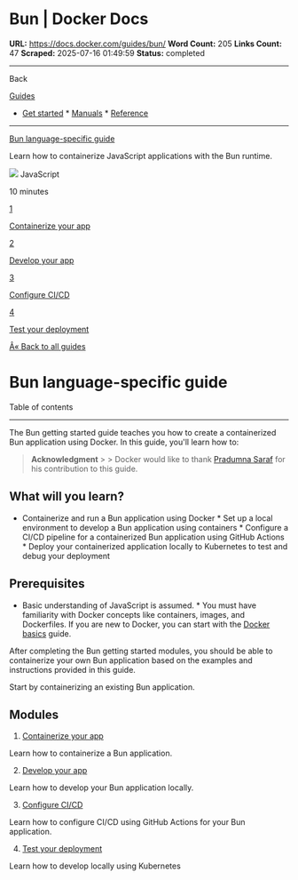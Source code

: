 # Bun | Docker Docs

**URL:** https://docs.docker.com/guides/bun/
**Word Count:** 205
**Links Count:** 47
**Scraped:** 2025-07-16 01:49:59
**Status:** completed

---

Back

[Guides](https://docs.docker.com/guides/)

  * [Get started](https://docs.docker.com/get-started/)   * [Manuals](https://docs.docker.com/manuals/)   * [Reference](https://docs.docker.com/reference/)

* * *

[Bun language-specific guide](https://docs.docker.com/guides/bun/)

Learn how to containerize JavaScript applications with the Bun runtime.

![](https://cdn.jsdelivr.net/gh/devicons/devicon@latest/icons/javascript/javascript-original.svg) JavaScript

10 minutes

[1](https://docs.docker.com/guides/bun/containerize/)

[Containerize your app](https://docs.docker.com/guides/bun/containerize/)

[2](https://docs.docker.com/guides/bun/develop/)

[Develop your app](https://docs.docker.com/guides/bun/develop/)

[3](https://docs.docker.com/guides/bun/configure-ci-cd/)

[Configure CI/CD](https://docs.docker.com/guides/bun/configure-ci-cd/)

[4](https://docs.docker.com/guides/bun/deploy/)

[Test your deployment](https://docs.docker.com/guides/bun/deploy/)

[Â« Back to all guides](https://docs.docker.com/guides/)

# Bun language-specific guide

Table of contents

* * *

The Bun getting started guide teaches you how to create a containerized Bun application using Docker. In this guide, you'll learn how to:

> **Acknowledgment** >  > Docker would like to thank [Pradumna Saraf](https://twitter.com/pradumna_saraf) for his contribution to this guide.

## What will you learn?

  * Containerize and run a Bun application using Docker   * Set up a local environment to develop a Bun application using containers   * Configure a CI/CD pipeline for a containerized Bun application using GitHub Actions   * Deploy your containerized application locally to Kubernetes to test and debug your deployment

## Prerequisites

  * Basic understanding of JavaScript is assumed.   * You must have familiarity with Docker concepts like containers, images, and Dockerfiles. If you are new to Docker, you can start with the [Docker basics](https://docs.docker.com/get-started/docker-concepts/the-basics/what-is-a-container/) guide.

After completing the Bun getting started modules, you should be able to containerize your own Bun application based on the examples and instructions provided in this guide.

Start by containerizing an existing Bun application.

## Modules

  1. [Containerize your app](https://docs.docker.com/guides/bun/containerize/)

Learn how to containerize a Bun application.

  2. [Develop your app](https://docs.docker.com/guides/bun/develop/)

Learn how to develop your Bun application locally.

  3. [Configure CI/CD](https://docs.docker.com/guides/bun/configure-ci-cd/)

Learn how to configure CI/CD using GitHub Actions for your Bun application.

  4. [Test your deployment](https://docs.docker.com/guides/bun/deploy/)

Learn how to develop locally using Kubernetes